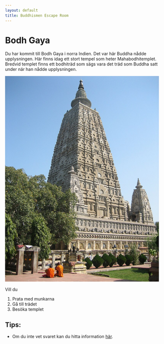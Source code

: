 ```yaml
---
layout: default
title: Buddhismen Escape Room
---
```


# Bodh Gaya 
Du har kommit till Bodh Gaya i norra Indien. Det var här Buddha nådde upplysningen. Här finns idag ett stort tempel som heter Mahabodhitemplet. Bredvid templet finns ett bodhiträd som sägs vara det träd som Buddha satt under när han nådde upplysningen.

 



<img src="/assets/images/Bodhgaya-Mahabodhitemple.jpg">  <!--  width="1200" height="617"--> 

Vill du 
1. Prata med munkarna
2. Gå till trädet
3. Besöka templet


## Tips:
- Om du inte vet svaret kan du hitta information [här](https://www.so-rummet.se/kategorier/religion/buddhismen).
